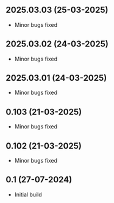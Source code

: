 ## 2025.03.03 (25-03-2025)
- Minor bugs fixed
## 2025.03.02 (24-03-2025)
- Minor bugs fixed
## 2025.03.01 (24-03-2025)
- Minor bugs fixed
## 0.103 (21-03-2025)
- Minor bugs fixed
## 0.102 (21-03-2025)
- Minor bugs fixed

## 0.1 (27-07-2024)
- Initial build
